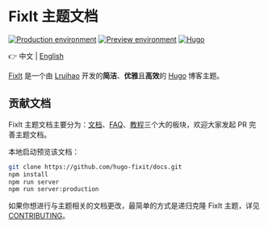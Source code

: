 # FixIt 主题文档

[![Production environment](https://img.shields.io/github/deployments/hugo-fixit/FixIt/Production?style=flat&label=Production&logo=vercel)](https://fixit.lruihao.cn/)
[![Preview environment](https://img.shields.io/github/deployments/hugo-fixit/FixIt/Preview?style=flat&label=Preview&logo=vercel)](https://pre.fixit.lruihao.cn/)
[![Hugo](https://img.shields.io/badge/Hugo-%5E0.111.0-ff4088?style=flat&logo=hugo)](https://gohugo.io/)

👉 中文 | [English](README.en.md)

[FixIt](https://github.com/hugo-fixit/FixIt) 是一个由 [Lruihao](https://github.com/Lruihao "在 GitHub 上关注我") 开发的**简洁**、**优雅**且**高效**的 [Hugo](https://gohugo.io/) 博客主题。

## 贡献文档

FixIt 主题文档主要分为：[文档](https://fixit.lruihao.cn/zh-cn/documentation/)、[FAQ](https://fixit.lruihao.cn/zh-cn/faq/)、[教程](https://fixit.lruihao.cn/zh-cn/guides/)三个大的板块，欢迎大家发起 PR 完善主题文档。

本地启动预览该文档：

```bash
git clone https://github.com/hugo-fixit/docs.git
npm install
npm run server
npm run server:production
```

如果你想进行与主题相关的文档更改，最简单的方式是递归克隆 FixIt 主题，详见 [CONTRIBUTING](https://github.com/hugo-fixit/FixIt/blob/master/CONTRIBUTING.md)。
